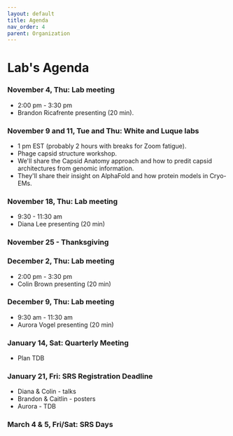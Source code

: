 ```yaml
---
layout: default
title: Agenda
nav_order: 4
parent: Organization
---
```


# Lab's Agenda

### November 4, Thu: Lab meeting
+ 2:00 pm - 3:30 pm
+ Brandon Ricafrente presenting (20 min).

### November 9 and 11, Tue and Thu: White and Luque labs
+ 1 pm EST (probably 2 hours with breaks for Zoom fatigue).
+ Phage capsid structure workshop.
+ We'll share the Capsid Anatomy approach and how to predit capsid architectures from genomic information.
+ They'll share their insight on AlphaFold and how protein models in Cryo-EMs.

### November 18, Thu: Lab meeting
+ 9:30 - 11:30 am
+ Diana Lee presenting (20 min)

### November 25 - Thanksgiving

### December 2, Thu: Lab meeting
+ 2:00 pm - 3:30 pm
+ Colin Brown presenting (20 min)

### December 9, Thu: Lab meeting
+ 9:30 am - 11:30 am
+ Aurora Vogel presenting (20 min)

### January 14, Sat: Quarterly Meeting
+ Plan TDB

### January 21, Fri: SRS Registration Deadline
+ Diana & Colin - talks
+ Brandon & Caitlin - posters
+ Aurora - TDB

### March 4 & 5, Fri/Sat: SRS Days
